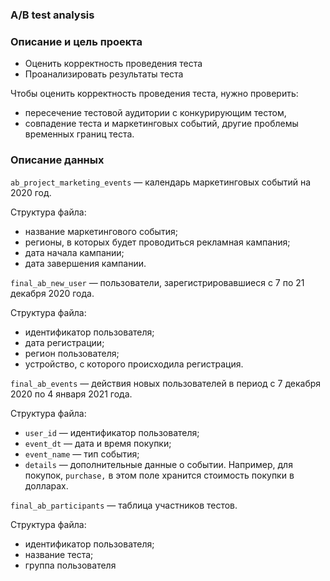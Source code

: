 ### A/B test analysis

### Описание и цель проекта
- Оценить корректность проведения теста
- Проанализировать результаты теста

Чтобы оценить корректность проведения теста, нужно проверить:

- пересечение тестовой аудитории с конкурирующим тестом,
- совпадение теста и маркетинговых событий, другие проблемы временных границ теста.

### Описание данных

`ab_project_marketing_events` — календарь маркетинговых событий на 2020 год.

Структура файла:

- название маркетингового события;
- регионы, в которых будет проводиться рекламная кампания;
- дата начала кампании;
- дата завершения кампании.

`final_ab_new_user` — пользователи, зарегистрировавшиеся с 7 по 21 декабря 2020 года.

Структура файла:

- идентификатор пользователя;
- дата регистрации;
- регион пользователя;
- устройство, с которого происходила регистрация.

`final_ab_events` — действия новых пользователей в период с 7 декабря 2020 по 4 января 2021 года.

Структура файла:

- `user_id` — идентификатор пользователя;
- `event_dt` — дата и время покупки;
- `event_name` — тип события;
- `details` — дополнительные данные о событии. Например, для покупок, `purchase,` в этом поле хранится стоимость покупки в долларах.

`final_ab_participants` — таблица участников тестов.

Структура файла:

- идентификатор пользователя;
- название теста;
- группа пользователя
